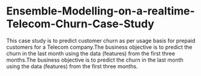 # Ensemble-Modelling-on-a-realtime-Telecom-Churn-Case-Study
This case study is to predict customer churn as per usage basis for prepaid customers for a Telecom company.The business objective is to predict the churn in the last month using the data (features) from the first three months.The business objective is to predict the churn in the last month using the data (features) from the first three months. 
